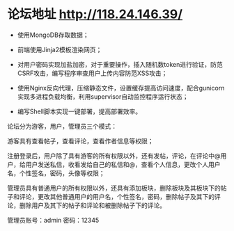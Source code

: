 # 论坛地址  http://118.24.146.39/

- 使用MongoDB存取数据；

- 前端使用Jinja2模板渲染网页；

- 对用户密码实现加盐加密，对于重要操作，插入随机数token进行验证，防范CSRF攻击，编写程序审查用户上传内容防范XSS攻击；

- 使用Nginx反向代理，压缩静态文件，设置缓存提高访问速度，配合gunicorn实现多进程负载均衡，利用supervisor自动监控程序运行状态；

- 编写Shell脚本实现一键部署，提高部署效率。

论坛分为游客，用户，管理员三个模式：

游客具有查看帖子，查看评论，查看作者信息等权限；

注册登录后，用户除了具有游客的所有权限以外，还有发帖，评论，在评论中@用户，给用户发送私信，收看发给自己的私信和@，查看个人信息，更改个人用户名，个性签名，密码，头像等权限；

管理员具有普通用户的所有权限以外，还具有添加板块，删除板块及其板块下的帖子和评论，更改其他普通用户的用户名，个性签名，密码，删除帖子及其下的评论，删除用户及其下的帖子和评论和被删除帖子下的评论。

管理员账号：admin 密码：12345